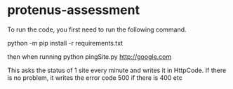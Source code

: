 # protenus-assessment
To run the code, you first need to run the following command.

python -m pip install -r requirements.txt

then when running python pingSite.py http://google.com

This asks the status of 1 site every minute and writes it in HttpCode. If there is no problem, it writes the error code 500 if there is 400 etc